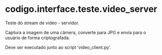 <a id="module-codigo.interface.teste.video_server"></a>

<a id="codigo-interface-teste-video-server"></a>

# codigo.interface.teste.video_server

Teste do stream de video - servidor.

Captura a imagem de uma câmera, converte para JPG e envia para o
usuário de forma criptografada.

Deve ser executado junto ao script ‘video_client.py’.
